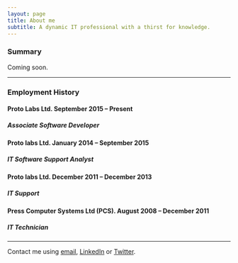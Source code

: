 ```yaml
---
layout: page
title: About me
subtitle: A dynamic IT professional with a thirst for knowledge.
---
```


### Summary

Coming soon.

----------

### Employment History
#### Proto Labs Ltd. September 2015 – Present
##### Associate Software Developer

#### Proto labs Ltd. January 2014 – September 2015
##### IT Software Support Analyst

#### Proto labs Ltd. December 2011 – December 2013
##### IT Support

#### Press Computer Systems Ltd (PCS). August 2008 – December 2011
##### IT Technician

----------

Contact me using [email](mailto:contact@ashleypoole.co.uk), [LinkedIn](http://uk.linkedin.com/in/ashleypoole) or [Twitter](https://www.twitter.com/ashleypooleUK).
